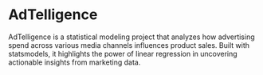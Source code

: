 # AdTelligence
AdTelligence is a statistical modeling project that analyzes how advertising spend across various media channels influences product sales. Built with statsmodels, it highlights the power of linear regression in uncovering actionable insights from marketing data.

